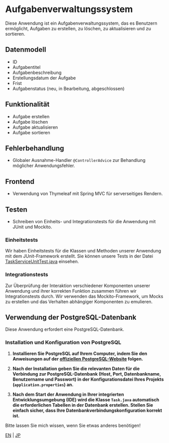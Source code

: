 # Aufgabenverwaltungssystem

Diese Anwendung ist ein Aufgabenverwaltungssystem, das es Benutzern ermöglicht, Aufgaben zu erstellen, zu löschen, zu aktualisieren und zu sortieren.

## Datenmodell
- ID
- Aufgabentitel
- Aufgabenbeschreibung
- Erstellungsdatum der Aufgabe
- Frist
- Aufgabenstatus (neu, in Bearbeitung, abgeschlossen)

## Funktionalität
- Aufgabe erstellen
- Aufgabe löschen
- Aufgabe aktualisieren
- Aufgabe sortieren

## Fehlerbehandlung
- Globaler Ausnahme-Handler `@ControllerAdvice` zur Behandlung möglicher Anwendungsfehler.

## Frontend
- Verwendung von Thymeleaf mit Spring MVC für serverseitiges Rendern.

## Testen
- Schreiben von Einheits- und Integrationstests für die Anwendung mit JUnit und Mockito.

### Einheitstests

Wir haben Einheitstests für die Klassen und Methoden unserer Anwendung mit dem JUnit-Framework erstellt. Sie können unsere Tests in der Datei [TaskServiceUnitTest.java](to-do-list/src/main/java/com/example/todolist/Service/TaskServiceUnitTest) einsehen.

### Integrationstests

Zur Überprüfung der Interaktion verschiedener Komponenten unserer Anwendung und ihrer korrekten Funktion zusammen führen wir Integrationstests durch. Wir verwenden das Mockito-Framework, um Mocks zu erstellen und das Verhalten abhängiger Komponenten zu emulieren.

## Verwendung der PostgreSQL-Datenbank

Diese Anwendung erfordert eine PostgreSQL-Datenbank.

### Installation und Konfiguration von PostgreSQL

1. **Installieren Sie PostgreSQL auf Ihrem Computer, indem Sie den Anweisungen auf der [offiziellen PostgreSQL-Website](https://www.postgresql.org/download/) folgen.**

2. **Nach der Installation geben Sie die relevanten Daten für die Verbindung zur PostgreSQL-Datenbank (Host, Port, Datenbankname, Benutzername und Passwort) in der Konfigurationsdatei Ihres Projekts (`application.properties`) an.**

3. **Nach dem Start der Anwendung in Ihrer integrierten Entwicklungsumgebung (IDE) wird die Klasse `Task.java` automatisch die erforderlichen Tabellen in der Datenbank erstellen. Stellen Sie einfach sicher, dass Ihre Datenbankverbindungskonfiguration korrekt ist.**

Bitte lassen Sie mich wissen, wenn Sie etwas anderes benötigen!

[EN](README_EN.MD) | [JP](README_JP.MD)